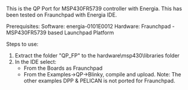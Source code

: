 
This is the QP Port for MSP430FR5739 controller with Energia. This has been 
tested on Fraunchpad with Energia IDE. 

Prerequisites:
Software: energia-0101E0012
Hardware: Fraunchpad -  MSP430FR5739 based Launchpad Platform
          
Steps to use:
1) Extract the folder "QP_FP" to the hardware\msp430\libraries folder 
2) In the IDE select: 
   * From the Boards as Fraunchpad  
   * From the Examples->QP->Blinky, compile and upload.
Note:
The other examples DPP & PELICAN is not ported for Fraunchpad.   
 